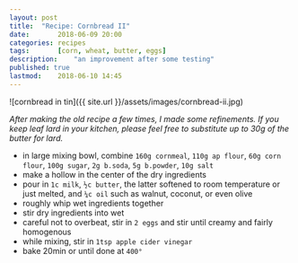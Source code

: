 ```yaml
---
layout: post
title: 	"Recipe: Cornbread II"
date:		2018-06-09 20:00
categories:	recipes
tags:		[corn, wheat, butter, eggs] 
description: 	"an improvement after some testing"
published: true
lastmod:	2018-06-10 14:45
---
```

![cornbread in tin]({{ site.url }}/assets/images/cornbread-ii.jpg)

_After making the old recipe a few times, I made some refinements. If you keep leaf lard in your kitchen, please feel free to substitute up to 30g of the butter for lard._

* in large mixing bowl, combine `160g cornmeal`, `110g ap flour`, `60g corn flour`, `100g sugar`, `2g b.soda`, `5g b.powder`, `10g salt`
* make a hollow in the center of the dry ingredients
* pour in `1c milk`, `½c butter`, the latter softened to room temperature or just melted, and `¼c oil` such as walnut, coconut, or even olive
* roughly whip wet ingredients together
* stir dry ingredients into wet
* careful not to overbeat, stir in `2 eggs` and stir until creamy and fairly homogenous
* while mixing, stir in `1tsp apple cider vinegar`
* bake 20min or until done at `400°`
